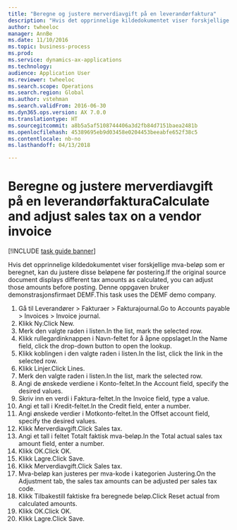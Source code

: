 ```yaml
--- 
title: "Beregne og justere merverdiavgift på en leverandørfaktura"
description: "Hvis det opprinnelige kildedokumentet viser forskjellige mva-beløp som er beregnet, kan du justere disse beløpene før postering."
author: twheeloc
manager: AnnBe
ms.date: 11/10/2016
ms.topic: business-process
ms.prod: 
ms.service: dynamics-ax-applications
ms.technology: 
audience: Application User
ms.reviewer: twheeloc
ms.search.scope: Operations
ms.search.region: Global
ms.author: vstehman
ms.search.validFrom: 2016-06-30
ms.dyn365.ops.version: AX 7.0.0
ms.translationtype: HT
ms.sourcegitcommit: a8b5a5af5108744406a3d2fb84d7151baea2481b
ms.openlocfilehash: 45389695eb9d03458e0204453beeabfe652f38c5
ms.contentlocale: nb-no
ms.lasthandoff: 04/13/2018

---
```

# <a name="calculate-and-adjust-sales-tax-on-a-vendor-invoice"></a><span data-ttu-id="0dce1-103">Beregne og justere merverdiavgift på en leverandørfaktura</span><span class="sxs-lookup"><span data-stu-id="0dce1-103">Calculate and adjust sales tax on a vendor invoice</span></span>

[!INCLUDE [task guide banner](../../includes/task-guide-banner.md)]

<span data-ttu-id="0dce1-104">Hvis det opprinnelige kildedokumentet viser forskjellige mva-beløp som er beregnet, kan du justere disse beløpene før postering.</span><span class="sxs-lookup"><span data-stu-id="0dce1-104">If the original source document displays different tax amounts as calculated, you can adjust those amounts before posting.</span></span> <span data-ttu-id="0dce1-105">Denne oppgaven bruker demonstrasjonsfirmaet DEMF.</span><span class="sxs-lookup"><span data-stu-id="0dce1-105">This task uses the DEMF demo company.</span></span>

1. <span data-ttu-id="0dce1-106">Gå til Leverandører > Fakturaer > Fakturajournal.</span><span class="sxs-lookup"><span data-stu-id="0dce1-106">Go to Accounts payable > Invoices > Invoice journal.</span></span>
2. <span data-ttu-id="0dce1-107">Klikk Ny.</span><span class="sxs-lookup"><span data-stu-id="0dce1-107">Click New.</span></span>
3. <span data-ttu-id="0dce1-108">Merk den valgte raden i listen.</span><span class="sxs-lookup"><span data-stu-id="0dce1-108">In the list, mark the selected row.</span></span>
4. <span data-ttu-id="0dce1-109">Klikk rullegardinknappen i Navn-feltet for å åpne oppslaget.</span><span class="sxs-lookup"><span data-stu-id="0dce1-109">In the Name field, click the drop-down button to open the lookup.</span></span>
5. <span data-ttu-id="0dce1-110">Klikk koblingen i den valgte raden i listen.</span><span class="sxs-lookup"><span data-stu-id="0dce1-110">In the list, click the link in the selected row.</span></span>
6. <span data-ttu-id="0dce1-111">Klikk Linjer.</span><span class="sxs-lookup"><span data-stu-id="0dce1-111">Click Lines.</span></span>
7. <span data-ttu-id="0dce1-112">Merk den valgte raden i listen.</span><span class="sxs-lookup"><span data-stu-id="0dce1-112">In the list, mark the selected row.</span></span>
8. <span data-ttu-id="0dce1-113">Angi de ønskede verdiene i Konto-feltet.</span><span class="sxs-lookup"><span data-stu-id="0dce1-113">In the Account field, specify the desired values.</span></span>
9. <span data-ttu-id="0dce1-114">Skriv inn en verdi i Faktura-feltet.</span><span class="sxs-lookup"><span data-stu-id="0dce1-114">In the Invoice field, type a value.</span></span>
10. <span data-ttu-id="0dce1-115">Angi et tall i Kredit-feltet.</span><span class="sxs-lookup"><span data-stu-id="0dce1-115">In the Credit field, enter a number.</span></span>
11. <span data-ttu-id="0dce1-116">Angi ønskede verdier i Motkonto-feltet.</span><span class="sxs-lookup"><span data-stu-id="0dce1-116">In the Offset account field, specify the desired values.</span></span>
12. <span data-ttu-id="0dce1-117">Klikk Merverdiavgift.</span><span class="sxs-lookup"><span data-stu-id="0dce1-117">Click Sales tax.</span></span>
13. <span data-ttu-id="0dce1-118">Angi et tall i feltet Totalt faktisk mva-beløp.</span><span class="sxs-lookup"><span data-stu-id="0dce1-118">In the Total actual sales tax amount field, enter a number.</span></span>
14. <span data-ttu-id="0dce1-119">Klikk OK.</span><span class="sxs-lookup"><span data-stu-id="0dce1-119">Click OK.</span></span>
15. <span data-ttu-id="0dce1-120">Klikk Lagre.</span><span class="sxs-lookup"><span data-stu-id="0dce1-120">Click Save.</span></span>
16. <span data-ttu-id="0dce1-121">Klikk Merverdiavgift.</span><span class="sxs-lookup"><span data-stu-id="0dce1-121">Click Sales tax.</span></span>
17. <span data-ttu-id="0dce1-122">Mva-beløp kan justeres per mva-kode i kategorien Justering.</span><span class="sxs-lookup"><span data-stu-id="0dce1-122">On the Adjustment tab, the sales tax amounts can be adjusted per sales tax code.</span></span>
18. <span data-ttu-id="0dce1-123">Klikk Tilbakestill faktiske fra beregnede beløp.</span><span class="sxs-lookup"><span data-stu-id="0dce1-123">Click Reset actual from calculated amounts.</span></span>
19. <span data-ttu-id="0dce1-124">Klikk OK.</span><span class="sxs-lookup"><span data-stu-id="0dce1-124">Click OK.</span></span>
20. <span data-ttu-id="0dce1-125">Klikk Lagre.</span><span class="sxs-lookup"><span data-stu-id="0dce1-125">Click Save.</span></span>


